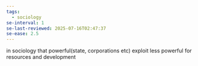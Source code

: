 ```yaml
---
tags:
  - sociology
se-interval: 1
se-last-reviewed: 2025-07-16T02:47:37
se-ease: 2.5
---
```



in sociology
that powerful(state, corporations etc) exploit less powerful for resources and development

